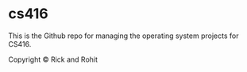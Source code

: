 # cs416

This is the Github repo for managing the operating system projects for CS416. 

Copyright © Rick and Rohit
